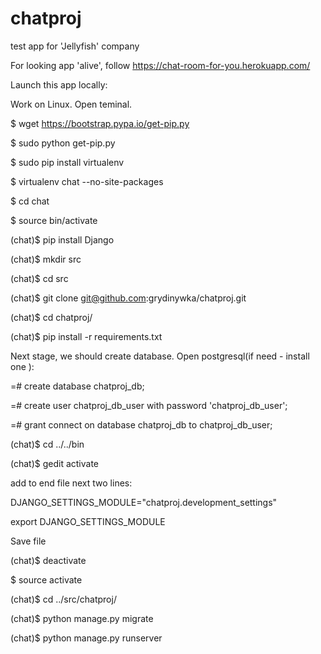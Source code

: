# chatproj
test app for 'Jellyfish' company

For looking app 'alive', follow 
https://chat-room-for-you.herokuapp.com/

Launch this app locally:

Work on Linux. Open teminal.

$ wget https://bootstrap.pypa.io/get-pip.py

$ sudo python get-pip.py

$ sudo pip install virtualenv

$ virtualenv chat --no-site-packages

$ cd chat

$ source bin/activate

(chat)$ pip install Django

(chat)$ mkdir src

(chat)$ cd src

(chat)$ git clone git@github.com:grydinywka/chatproj.git

(chat)$ cd chatproj/

(chat)$ pip install -r requirements.txt

Next stage, we should create database. Open postgresql(if need - install one ):

=# create database chatproj_db;

=# create user chatproj_db_user with password 'chatproj_db_user';

=# grant connect on database chatproj_db to chatproj_db_user;

(chat)$ cd ../../bin

(chat)$ gedit activate

add to end file next two lines:

DJANGO_SETTINGS_MODULE="chatproj.development_settings"

export DJANGO_SETTINGS_MODULE

Save file

(chat)$ deactivate

$ source activate

(chat)$ cd ../src/chatproj/

(chat)$ python manage.py migrate

(chat)$ python manage.py runserver
